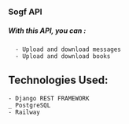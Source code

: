 ### Sogf API 

##### With this API, you can :
      - Upload and download messages 
      - Upload and download books
      
## Technologies Used:
    - Django REST FRAMEWORK
    _ PostgreSQL 
    - Railway 
